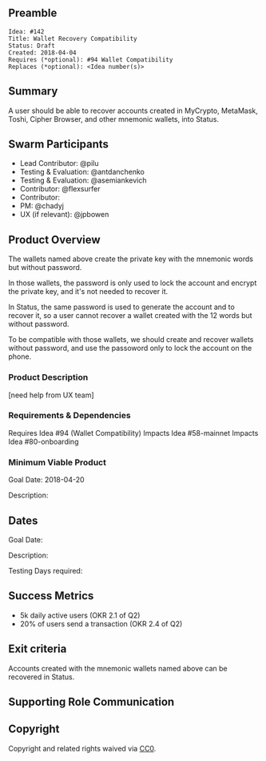## Preamble

    Idea: #142
    Title: Wallet Recovery Compatibility
    Status: Draft
    Created: 2018-04-04
    Requires (*optional): #94 Wallet Compatibility
    Replaces (*optional): <Idea number(s)>

## Summary

A user should be able to recover accounts created in MyCrypto, MetaMask, Toshi, Cipher Browser, and other
mnemonic wallets, into Status.

## Swarm Participants

- Lead Contributor: @pilu
- Testing & Evaluation: @antdanchenko
- Testing & Evaluation: @asemiankevich
- Contributor: @flexsurfer
- Contributor: <!-- @username -->
- PM: @chadyj
- UX (if relevant): @jpbowen
<!-- - Contributor: @username -->

## Product Overview

The wallets named above create the private key with the mnemonic words but without password.

In those wallets, the password is only used to lock the account and encrypt the private key, and it's not needed to recover it.

In Status, the same password is used to generate the account and to recover it,
so a user cannot recover a wallet created with the 12 words but without password.

To be compatible with those wallets, we should create and recover wallets without password,
and use the passoword only to lock the account on the phone.

### Product Description

[need help from UX team]

### Requirements & Dependencies
<!-- Are there bugs or feature requests in other repositories that are part of this Idea? -->
<!-- There is no approval unless the idea requires to be reviewed by supporting organelles (Financial, Hiring, or Design). -->
<!-- The Swarm must develop a fully fleshed out Requirements document for the idea to proceed, to the satisfaction of participants. -->

Requires Idea #94 (Wallet Compatibility)
Impacts Idea #58-mainnet
Impacts Idea #80-onboarding

### Minimum Viable Product

Goal Date: 2018-04-20

Description: <!-- Description of Deliverables-->

## Dates
Goal Date: <!-- Date for evaluation in ISO 8601 (yyyy-mm-dd) format -->

Description: <!-- Description of Deliverables-->

Testing Days required: <!-- Days required at the end of development for testing -->

## Success Metrics
<!-- Assuming the idea ships, what would success look like? What are the most important metrics that you would move? -->

<!-- Example: Onboarding conversion rate. Target >30% full funnel -->

* 5k daily active users (OKR 2.1 of Q2)
* 20% of users send a transaction (OKR 2.4 of Q2)

## Exit criteria
<!-- Launch new onboarding UI flow -->

Accounts created with the mnemonic wallets named above can be recovered in Status.

## Supporting Role Communication
<!-- Once Requirements and Goals are fleshed out, then it should be communicated to supporting organelles if required -->

## Copyright
Copyright and related rights waived via [CC0](https://creativecommons.org/publicdomain/zero/1.0/).
